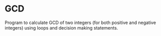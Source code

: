 # GCD
Program to calculate GCD of two integers (for both positive and negative integers) using loops and decision making statements. 
